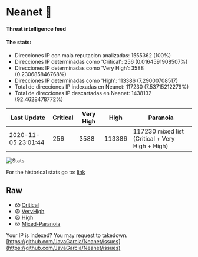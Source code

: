 # Neanet :hocho:
#### Threat intelligence feed
#### The stats:

- Direcciones IP con mala reputacion analizadas: 1555362 (100%)
- Direcciones IP determinadas como 'Critical':  256 (0.0164591908507%)
- Direcciones IP determinadas como 'Very High':  3588 (0.230685846768%)
- Direcciones IP determinadas como 'High':  113386 (7.29000708517)
- Total de direcciones IP indexadas en Neanet:  117230 (7.53715212279%)
- Total de direcciones IP descartadas en Neanet:  1438132 (92.4628478772%)

| Last Update | Critical | Very High | High | Paranoia |
| --- | --- | --- | --- | --- |
| 2020-11-05 23:01:44 | 256 | 3588 | 113386 | 117230 mixed list (Critical + Very High + High)|

![Stats](https://docs.google.com/spreadsheets/d/e/2PACX-1vSnaNMIXVabIpDJjufMlzH7poXnshF3mgd8Is1g9ytUEzVsP5my4Trn8f-xkoLLQ38xpL3HtmUexLo6/pubchart?oid=501124687&format=image)

For the historical stats go to: [link](/stats.csv)
## Raw
- :scream: [Critical](https://raw.githubusercontent.com/JavaGarcia/Neanet/master/blacklists/neanet_critical.txt)
- :fearful: [VeryHigh](https://raw.githubusercontent.com/JavaGarcia/Neanet/master/blacklists/neanet_veryHigh.txtt)
- :frowning: [High](https://raw.githubusercontent.com/JavaGarcia/Neanet/master/blacklists/neanet_high.txt)
- :dizzy_face: [Mixed-Paranoia](https://raw.githubusercontent.com/JavaGarcia/Neanet/master/blacklists/neanet_all.txt)


Your IP is indexed? You may request to takedown. [https://github.com/JavaGarcia/Neanet/issues](https://github.com/JavaGarcia/Neanet/issues)










































































































































































































































































































































































































































































































































































































































































































































































































































































































































































































































































































































































































































































































































































































































































































































































































































































































































































































































































































































































































